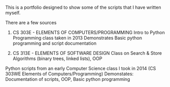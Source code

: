 This is a portfolio designed to show some of the scripts that I have written myself.

There are a few sources
1) CS 303E - ELEMENTS OF COMPUTERS/PROGRAMMING
   Intro to Python Programming class taken in 2013
   Demonstrates Basic python programming and script documentation

2) CS 313E - ELEMENTS OF SOFTWARE DESIGN
   Class on Search & Store Algorithms (binary trees, linked lists), OOP



Python scripts from an early Computer Science class I took in 2014 (CS 303WE Elements of Computers/Programming)
Demonstates: Documentation of scripts, OOP, Basic python programming
